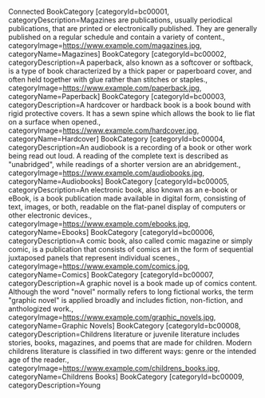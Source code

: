 Connected
BookCategory [categoryId=bc00001, categoryDescription=Magazines are publications, usually periodical publications, that are printed or electronically published. They are generally published on a regular schedule and contain a variety of content., categoryImage=https://www.example.com/magazines.jpg, categoryName=Magazines]
BookCategory [categoryId=bc00002, categoryDescription=A paperback, also known as a softcover or softback, is a type of book characterized by a thick paper or paperboard cover, and often held together with glue rather than stitches or staples., categoryImage=https://www.example.com/paperback.jpg, categoryName=Paperback]
BookCategory [categoryId=bc00003, categoryDescription=A hardcover or hardback book is a book bound with rigid protective covers. It has a sewn spine which allows the book to lie flat on a surface when opened., categoryImage=https://www.example.com/hardcover.jpg, categoryName=Hardcover]
BookCategory [categoryId=bc00004, categoryDescription=An audiobook is a recording of a book or other work being read out loud. A reading of the complete text is described as "unabridged", while readings of a shorter version are an abridgement., categoryImage=https://www.example.com/audiobooks.jpg, categoryName=Audiobooks]
BookCategory [categoryId=bc00005, categoryDescription=An electronic book, also known as an e-book or eBook, is a book publication made available in digital form, consisting of text, images, or both, readable on the flat-panel display of computers or other electronic devices., categoryImage=https://www.example.com/ebooks.jpg, categoryName=Ebooks]
BookCategory [categoryId=bc00006, categoryDescription=A comic book, also called comic magazine or simply comic, is a publication that consists of comics art in the form of sequential juxtaposed panels that represent individual scenes., categoryImage=https://www.example.com/comics.jpg, categoryName=Comics]
BookCategory [categoryId=bc00007, categoryDescription=A graphic novel is a book made up of comics content. Although the word "novel" normally refers to long fictional works, the term "graphic novel" is applied broadly and includes fiction, non-fiction, and anthologized work., categoryImage=https://www.example.com/graphic_novels.jpg, categoryName=Graphic Novels]
BookCategory [categoryId=bc00008, categoryDescription=Childrens literature or juvenile literature includes stories, books, magazines, and poems that are made for children. Modern childrens literature is classified in two different ways: genre or the intended age of the reader., categoryImage=https://www.example.com/childrens_books.jpg, categoryName=Childrens Books]
BookCategory [categoryId=bc00009, categoryDescription=Young